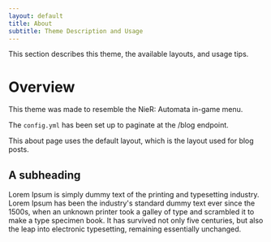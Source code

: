 ```yaml
---
layout: default
title: About 
subtitle: Theme Description and Usage
---
```

<!-- Generic page content -->

This section describes this theme, the available layouts, and usage tips.

# Overview

This theme was made to resemble the NieR: Automata in-game menu.

The ```config.yml``` has been set up to paginate at the /blog endpoint.

This about page uses the default layout, which is the layout used for blog posts.

## A subheading

Lorem Ipsum is simply dummy text of the printing and typesetting industry. Lorem Ipsum has been the industry's standard dummy text ever since the 1500s, when an unknown printer took a galley of type and scrambled it to make a type specimen book. It has survived not only five centuries, but also the leap into electronic typesetting, remaining essentially unchanged.